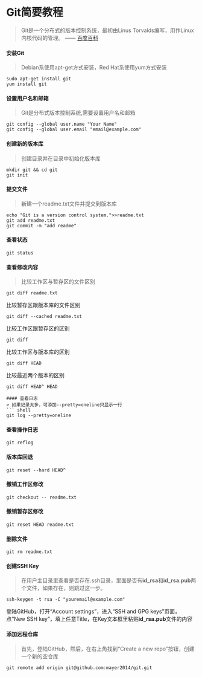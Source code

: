 # Git简要教程
> Git是一个分布式的版本控制系统，最初由Linus Torvalds编写，用作Linux内核代码的管理。    —— [百度百科](http://baike.baidu.com/link?url=oTyn9kHmPS2fiBhhZMYJztsVHGzxhxsORndyVKGm5soYJS68vrpsF7yRzM6gJEZf2Hcn3yrLE-MjIcCkNw1Cqq)  
  
#### 安装Git
> Debian系使用apt-get方式安装，Red Hat系使用yum方式安装
``` shell
sudo apt-get install git
yum install git
```

#### 设置用户名和邮箱
> Git是分布式版本控制系统,需要设置用户名和邮箱
``` shell
git config --global user.name "Your Name"
git config --global user.email "email@example.com"
```

#### 创建新的版本库
> 创建目录并在目录中初始化版本库
``` shell
mkdir git && cd git
git init
```

#### 提交文件
> 新建一个readme.txt文件并提交到版本库 
``` shell
echo "Git is a version control system.">>readme.txt
git add readme.txt
git commit -m "add readme"
```

#### 查看状态
> 
``` shell
git status
```

#### 查看修改内容
> 比较工作区与暂存区的文件区别
``` shell
git diff readme.txt
```
比较暂存区跟版本库的文件区别
``` shell
git diff --cached readme.txt
```
比较工作区跟暂存区的区别
``` shell
git diff
```
比较工作区与版本库的区别
``` shell
git diff HEAD
```
比较最近两个版本的区别
``` shell
git diff HEAD^ HEAD

#### 查看日志
> 如果记录太多，可添加--pretty=oneline只显示一行
``` shell
git log --pretty=oneline
```

#### 查看操作日志
> 
``` shell
git reflog
```

#### 版本库回退
> 
``` shell
git reset --hard HEAD^
```

#### 撤销工作区修改
> 
``` shell
git checkout -- readme.txt
```

#### 撤销暂存区修改
>
``` shell
git reset HEAD readme.txt
```

#### 删除文件
>
``` shell
git rm readme.txt
```

#### 创建SSH Key
> 在用户主目录里查看是否存在.ssh目录，里面是否有**id_rsa**和**id_rsa.pub**两个文件，如果存在，则跳过这一步。
``` shell
ssh-keygen -t rsa -C "youremail@example.com"
```
登陆GitHub，打开“Account settings”，进入“SSH and GPG keys”页面，点“New SSH key”，填上任意Title，在Key文本框里粘贴**id_rsa.pub**文件的内容
  
#### 添加远程仓库
> 首先，登陆GitHub，然后，在右上角找到“Create a new repo”按钮，创建一个新的空仓库
``` shell
git remote add origin git@github.com:mayer2014/git.git
```
